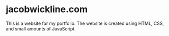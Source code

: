 # jacobwickline.com
This is a website for my portfolio. The website is created using HTML, CSS, and small amounts of JavaScript.
